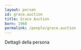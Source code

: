 ```yaml
---
layout: person
id: grace.auction
title: Grace Auction
born: 1960
permalink: /people/grace.auction
---
```


Dettagli della persona 